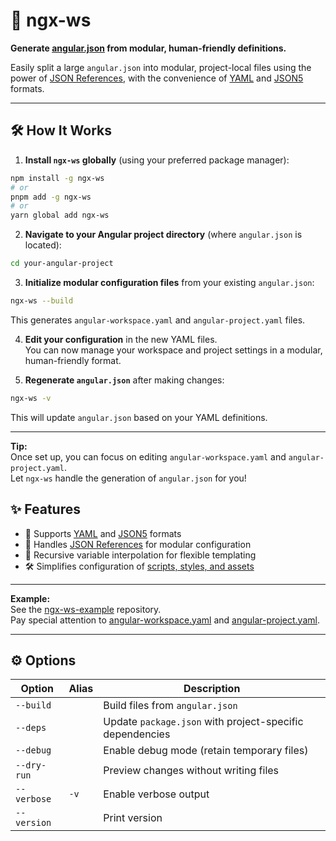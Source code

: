 # 🚀 ngx-ws

**Generate [angular.json](https://angular.dev/reference/configs/workspace-config) from modular, human-friendly definitions.**

Easily split a large `angular.json` into modular, project-local files using the power of [JSON References](https://www.npmjs.com/package/@apidevtools/json-schema-ref-parser), with the convenience of [YAML](https://yaml.org/) and [JSON5](https://json5.org/) formats.

---
## 🛠️ How It Works

1. **Install `ngx-ws` globally** (using your preferred package manager):

  ```sh
  npm install -g ngx-ws
  # or
  pnpm add -g ngx-ws
  # or
  yarn global add ngx-ws
  ```

2. **Navigate to your Angular project directory** (where `angular.json` is located):

  ```sh
  cd your-angular-project
  ```

3. **Initialize modular configuration files** from your existing `angular.json`:

  ```sh
  ngx-ws --build
  ```

  This generates `angular-workspace.yaml` and `angular-project.yaml` files.

4. **Edit your configuration** in the new YAML files.  
  You can now manage your workspace and project settings in a modular, human-friendly format.

5. **Regenerate `angular.json`** after making changes:

  ```sh
  ngx-ws -v
  ```

  This will update `angular.json` based on your YAML definitions.

---

**Tip:**  
Once set up, you can focus on editing `angular-workspace.yaml` and `angular-project.yaml`.  
Let `ngx-ws` handle the generation of `angular.json` for you!

## ✨ Features

- 📝 Supports [YAML](https://yaml.org/) and [JSON5](https://json5.org/) formats
- 🔗 Handles [JSON References](https://datatracker.ietf.org/doc/html/draft-pbryan-zyp-json-ref-03) for modular configuration
- 🔄 Recursive variable interpolation for flexible templating
- 🛠️ Simplifies configuration of [scripts, styles, and assets](https://angular.io/guide/workspace-config#styles-and-scripts-configuration)

---

**Example:**  
See the [ngx-ws-example](https://github.com/art-ws/ngx-ws-example) repository.  
Pay special attention to [angular-workspace.yaml](https://github.com/art-ws/ngx-ws-example/blob/main/angular-workspace.yaml) and [angular-project.yaml](https://github.com/art-ws/ngx-ws-example/blob/main/projects/app1/angular-project.yaml).

---

## ⚙️ Options

| Option         | Alias | Description                                                        |
| -------------- | ----- | ------------------------------------------------------------------ |
| `--build`      |       | Build files from `angular.json`                                    |
| `--deps`       |       | Update `package.json` with project-specific dependencies           |
| `--debug`      |       | Enable debug mode (retain temporary files)                         |
| `--dry-run`    |       | Preview changes without writing files                              |
| `--verbose`    |`-v`   | Enable verbose output                                              |
| `--version`    |       | Print version                                                      |
